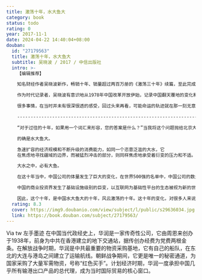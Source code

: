 ```yaml
---
title: 激荡十年，水大鱼大
category: book
status: todo
rating: 0
year: 2017-11-1
date: 2024-04-22 14:40:04+08:00
douban:
  id: "27179563"
  title: 激荡十年，水大鱼大
  subtitle: 吴晓波 / 2017 / 中信出版社
  intro: >-
    【编辑推荐】

    知名财经作者吴晓波新作，畅销十年、销量超过两百万册的《激荡三十年》续篇，至此完成改革开放四十年企业史完整记录。

    作为时代记录者，吴晓波有意识地从1978年中国改革开放伊始，记录中国翻天覆地的变化和对我们影响至深的人物与事件，串成一部我们每个人的时代激荡史。而最新的这十年，无疑更壮观，也更扑朔迷离。

    很多事情，在当时并未有很深很透的感受，回过头来再看，可能命运的轨迹就在那一刻无意中形成。这也是我们之所以应该回望历史的原因。

    ----------------------------------------------------------------------------------------------------------

    “对于过往的十年，如果用一个词汇来形容，您的答案是什么？”当我将这个问题抛给北京大学国家发展研究院的周其仁教授时，这位善于用简洁的表述把深刻的真相披露出来的教授，回答说：“水大鱼大！”

    的确是水大鱼大。

    急速扩容的经济规模和不断升级的消费能力，如同一个恣意泛滥的大水，它
    在焦虑地寻找疆域的边界，而被猛烈冲击的部分，则同样焦虑地承受着衍变的压力和不适。它既体现在各社会阶层之间的冲突、各利益集团之间的矛盾与妥协，同时，也体现在中国与美国、日本、欧盟，以及周遭邻国之间的政治及经济关系。

    大水之中，必有大鱼。

    在这十年当中，中国公司的体量发生了巨大的变化，在世界500强的名单中，中国公司的数量从35家增加到了115家，其中，有四家进入到前十大的行列中。在互联网及电子消费类公司中，腾讯和阿里巴巴的市值分别增加了15倍和70倍，闯进全球前十大市值公司之列，在智能手机领域，有四家中国公司进入前六强，而在传统的冰箱、空调和电视机市场上，中国公司的产能均为全球第一。在排名前十大的全球房地产公司中，中国公司占到了7家。全球资产规模最大的前四大银行都是中国的。

    中国的商业投资界发生了基础设施级别的巨变，以互联网为基础性平台的生态被视为新的世界，它以更高的效率和新的消费者互动关系，重构了商业的基本逻辑，在十年时间里，中国人的信息获取、社交、购物、日常服务以及金融支付等方式都发生了令人难以置信的改变。

    因此，这个十年，是中国水大鱼大的十年，风云激荡的十年。这十年的变化，对很多人来说，可能更甚于之前的三十年。在这本《激荡十年，水大鱼大》之中，我们将跟随作者的笔触，再次经历这改变了每个人的十年。
  rating: 8.3
  cover: https://img9.doubanio.com/view/subject/l/public/s29636034.jpg
  link: https://book.douban.com/subject/27179563/
---
```


Via tw 左手墨迹 在中国当代政经史上，华润是一家传奇性公司，它由周恩来创办于1938年，前身为中共在香港建立的地下交通站，据传创办经费为党费两根金条。在解放战争时期，华润是中共最重要的物资采购基地，它有自己的船队，在东北的大连与港岛之间建立了运输航线。朝鲜战争期间，它更是唯一的秘密通道，为国家采购了大量军需物资，号称“红色买手”。计划经济时期，华润一度承担中国几乎所有输港出口产品的总代理，成为当时国际贸易的核心窗口。
